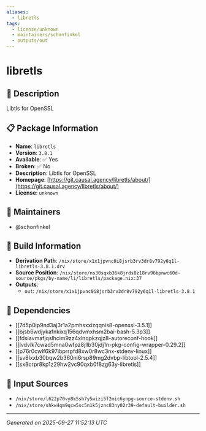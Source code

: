 ```yaml
---
aliases:
  - libretls
tags:
  - license/unknown
  - maintainers/schonfinkel
  - outputs/out
---
```


# libretls

## 📝 Description

Libtls for OpenSSL

## 📋 Package Information

- **Name**: `libretls`
- **Version**: `3.8.1`
- **Available**: ✅ Yes
- **Broken**: ✅ No
- **Description**: Libtls for OpenSSL
- **Homepage**: [https://git.causal.agency/libretls/about/](https://git.causal.agency/libretls/about/)
- **License**: `unknown`
## 👥 Maintainers

- @schonfinkel


## 🔧 Build Information

- **Derivation Path**: `/nix/store/x1x1jpvnc0i8jsrb3rv3dr8v792y6q1l-libretls-3.8.1.drv`
- **Source Position**: `/nix/store/ns30sqxb36k8jrds8z18rv96bpnwc60d-source/pkgs/by-name/li/libretls/package.nix:37`
- **Outputs**:
  - `out`:  `/nix/store/x1x1jpvnc0i8jsrb3rv3dr8v792y6q1l-libretls-3.8.1`

## 🔗 Dependencies

- [[7d5p0ip9nd3aj3r1a2pmhsxxizqqnis8-openssl-3.5.1]]
- [[bjsb6wdjykafnkixq156qdvmxhsm2bai-bash-5.3p3]]
- [[fdsiavmafjqslhcim9zz4xlnqpkzqjz8-autoreconf-hook]]
- [[lvdvlk7cwad5mna0wfpz8jllb30jdj1n-pkg-config-wrapper-0.29.2]]
- [[p76r0cwlf6k97ibprrpfd8xw0r8wc3nx-stdenv-linux]]
- [[sv8lxxb30bqw2b360ni6rsp89mg2dvbp-libtool-2.5.4]]
- [[sx8crpr8kp1z29hw2vc90qxb0f8zg63y-libretls]]

## 📁 Input Sources

- `/nix/store/l622p70vy8k5sh7y5wizi5f2mic6ynpg-source-stdenv.sh`
- `/nix/store/shkw4qm9qcw5sc5n1k5jznc83ny02r39-default-builder.sh`

---
*Generated on 2025-09-27 11:52:13 UTC*
